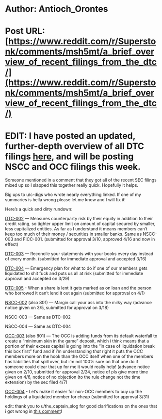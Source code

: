 # Author: Antioch_Orontes
# Post URL: [https://www.reddit.com/r/Superstonk/comments/msh5mt/a_brief_overview_of_recent_filings_from_the_dtc/](https://www.reddit.com/r/Superstonk/comments/msh5mt/a_brief_overview_of_recent_filings_from_the_dtc/)


# EDIT: I have posted an updated, further-depth overview of all DTC filings [here](https://www.reddit.com/r/DDintoGME/comments/mtw35e/filings_from_the_dtc_whos_who_and_whats_what/), and will be posting NSCC and OCC filings this week.

Someone mentioned in a comment that they got all of the recent SEC filings mixed up so I slapped this together really quick. Hopefully it helps.

Big ups to u/c-digs who wrote nearly everything linked. If one of my summaries is hella wrong please let me know and I will fix it! 

Here’s a quick and dirty rundown:

[DTC-002](https://www.reddit.com/r/DDintoGME/comments/mtw35e/filings_from_the_dtc_whos_who_and_whats_what/?utm_source=share&utm_medium=ios_app&utm_name=iossmf) — Measures counterparty risk by their equity in addition to their credit rating, so tighter upper limit on amount of capital secured by smaller, less capitalized entities. As far as I understand it means members can’t keep too much of their money / securities in smaller banks. Same as NSCC-003 and FICC-001. (submitted for approval 3/10, approved 4/16 and now in effect)

[DTC-003](https://www.reddit.com/r/GME/comments/m793h7/new_dtcc_rule_just_passed_in_effect_immediatly/?utm_source=share&amp;utm_medium=ios_app&amp;utm_name=iossmf) — Reconcile your statements with your books every day instead of every month. (submitted for immediate approval and accepted 3/16)

[DTC-004](https://www.reddit.com/r/GME/comments/mgs05i/analysis_of_srdtc2021004_dtcc_changing_the_game/?utm_source=share&amp;utm_medium=ios_app&amp;utm_name=iossmf) — Emergency plan for what to do if one of our members gets liquidated to shit fuck and puts us all at risk (submitted for immediate approval and accepted on 3/29)

[DTC-005](https://www.reddit.com/r/GME/comments/mibedc/the_moass_wont_happen_until_options_are_not/?utm_source=share&amp;utm_medium=ios_app&amp;utm_name=iossmf) - When a share is lent it gets marked as on loan and the person who borrowed it can’t lend it out again (submitted for approval on 4/1)

[NSCC-002](https://www.reddit.com/r/GME/comments/mc0zfn/too_ape_didnt_read_summary_of_srnscc2021801/?utm_source=share&amp;utm_medium=ios_app&amp;utm_name=iossmf) (also 801) — Margin call your ass into the milky way (advance notice given on 3/5, submitted for approval on 3/18)

NSCC-003 — Same as DTC-002

NSCC-004 — Same as DTC-004

[OCC-003](https://www.reddit.com/r/GME/comments/mgus2l/rc_announcement_going_to_send_stonk_to_da_moon/gswzxsa/?utm_source=share&amp;utm_medium=ios_app&amp;utm_name=iossmf&amp;context=3) (also 801) — The OCC is adding funds from its default waterfall to create a “minimum skin in the game” deposit, which i think means that a portion of their excess capital is going into the “in case of liquidation break this box first” fund and if i’m understanding *that* right it puts the OCC members more on the hook than the OCC itself when one of the members has liabilities that spill over, but i’m not 100% sure on that one do if someone could clear that up for me it would really help! (advance notice given on 2/10, submitted for approval 2/24, notice of pls give more time given on 4/6, notice of no objection (to the rule change not the time extension) by the sec filed 4/7)

[OCC-004](https://www.reddit.com/r/Superstonk/comments/mnpzu5/srocc2021004_why_this_proposed_rule_change_is/?utm_source=share&amp;utm_medium=ios_app&amp;utm_name=iossmf) - Let’s make it easier for non-OCC members to buy up the holdings of a liquidated member for cheap (submitted for approval 3/31)

edit: thank you to u/the_captain_slog for good clarifications on the ones that i got wrong in [this comment](https://www.reddit.com/r/Superstonk/comments/msh5mt/a_brief_overview_of_recent_filings_from_the_dtc/gut0keu/?utm_source=share&amp;utm_medium=ios_app&amp;utm_name=iossmf&amp;context=3)!